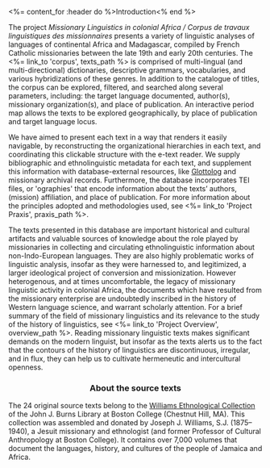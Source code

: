 <%= content_for :header do %>Introduction<% end %>

The project *Missionary Linguistics in colonial Africa / Corpus de travaux linguistiques des missionnaires* presents a variety of linguistic
analyses of languages of continental Africa and Madagascar, compiled by French Catholic
missionaries between the late 19th and early 20th centuries. The <%= link_to 'corpus', texts_path %> is comprised of
multi-lingual (and multi-directional) dictionaries, descriptive grammars, vocabularies,
and various hybridizations of these genres. In addition to the catalogue of titles, the
corpus can be explored, filtered, and searched along several parameters, including: the
target language documented, author(s), missionary organization(s), and place of
publication. An interactive period map allows the texts to be explored geographically, by
place of publication and target language locus.

We have aimed to present each text in a way that renders it
easily navigable, by reconstructing the organizational hierarchies in each text, and
coordinating this clickable structure with the e-text reader. We supply bibliographic and
ethnolinguistic metadata for each text, and supplement this information with
database-external resources, like <a href="http://glottolog.org/" target="_blank">Glottolog</a> and missionary archival records. Furthermore,
the database incorporates TEI files, or 'ographies' that encode
information about the texts’ authors, (mission) affiliation, and place of publication. For
more information about the principles adopted and methodologies used, see <%= link_to 'Project Praxis', praxis_path %>.

The texts presented in this database are important
historical and cultural artifacts and valuable sources of knowledge about the role played by
missionaries in collecting and circulating ethnolinguistic information about
non-Indo-European languages. They are also highly problematic works of linguistic
analysis, insofar as they were harnessed to, and legitimized, a larger ideological project
of conversion and missionization. However heterogenous, and at times uncomfortable, the
legacy of missionary linguistic activity in colonial Africa, the documents which have resulted
from the missionary enterprise are undoubtedly inscribed in the history of Western
language science, and warrant scholarly attention. For a brief summary of the field of
missionary linguistics and its relevance to the study of the history of linguistics, see
<%= link_to 'Project Overview', overview_path %>. Reading missionary linguistic texts makes significant demands on the
modern linguist, but insofar as the texts alerts us to the fact that the contours of the
history of linguistics are discontinuous, irregular, and in flux, they can
help us to cultivate hermeneutic and intercultural openness.

<h3 align = "center">About the source texts</h3>

The 24 original source texts belong to
the <a href="http://www.bc.edu/libraries/collections/collinfo/a-zlist/rarebooks.html" target="_blank">Williams Ethnological Collection</a> of the John J.
Burns Library at Boston College (Chestnut Hill, MA). This collection was
assembled and donated by Joseph J. Williams, S.J. (1875–1940), a Jesuit missionary
and ethnologist (and former Professor of Cultural Anthropology at Boston
College). It contains over 7,000
volumes that document the languages, history, and cultures of the people of
Jamaica and Africa.
